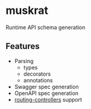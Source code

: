# muskrat

Runtime API schema generation


## Features
    
- Parsing 
    - types
    - decorators
    - annotations
- Swagger spec generation
- OpenAPI spec generation 
- [routing-controllers](https://github.com/typestack/routing-controllers) support
